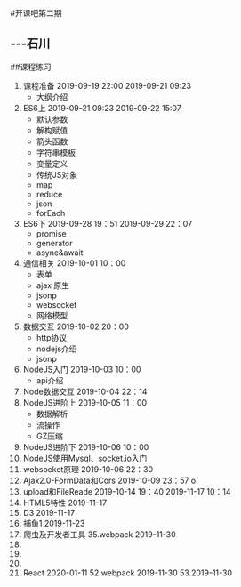 #开课吧第二期
## ---石川
##课程练习

01. 课程准备   2019-09-19 22:00   2019-09-21 09:23   
    - 大纲介绍     
02. ES6上      2019-09-21 09:23   2019-09-22 15:07
    - 默认参数
    - 解构赋值
    - 箭头函数
    - 字符串模板
    - 变量定义
    - 传统JS对象
    - map
    - reduce
    - json
    - forEach   
03. ES6下     2019-09-28 19：51    2019-09-29 22：07
    - promise
    - generator
    - async&await  
04. 通信相关   2019-10-01 10：00 
    - 表单
    - ajax 原生
    - jsonp
    - websocket
    - 网络模型
05. 数据交互  2019-10-02 20：00     
    - http协议
    - nodejs介绍
    - jsonp
06. NodeJS入门 2019-10-03 10：00    
    - api介绍
07. Node数据交互 2019-10-04 22：14
08. NodeJS进阶上 2019-10-05 11：00
    - 数据解析
    - 流操作
    - GZ压缩
09. NodeJS进阶下   2019-10-06 10：00
10. NodeJS使用Mysql、socket.io入门
11. websocket原理     2019-10-06 22：30
12. Ajax2.0-FormData和Cors 2019-10-09 23：57 o
13. upload和FileReade 2019-10-14 19：40  2019-11-17 10：14
14. HTML5特性 2019-11-17
26. D3 2019-11-17
27. 捕鱼1 2019-11-23
34. 爬虫及开发者工具
35.webpack 2019-11-30
36.
44.
45.
50. React 2020-01-11
52.webpack 2019-11-30
53.2019-11-30
